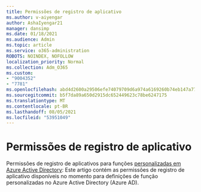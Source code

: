 ```yaml
---
title: Permissões de registro de aplicativo
ms.author: v-aiyengar
author: AshaIyengar21
manager: dansimp
ms.date: 01/18/2021
ms.audience: Admin
ms.topic: article
ms.service: o365-administration
ROBOTS: NOINDEX, NOFOLLOW
localization_priority: Normal
ms.collection: Adm_O365
ms.custom:
- "9004352"
- "7781"
ms.openlocfilehash: abd4d2600a29506efe74079709d6a974a6169260b74eb147a7787722c4b799c5
ms.sourcegitcommit: b5f7da89a650d2915dc652449623c78be6247175
ms.translationtype: MT
ms.contentlocale: pt-BR
ms.lasthandoff: 08/05/2021
ms.locfileid: "53951049"
---
```

# <a name="app-registration-permissions"></a>Permissões de registro de aplicativo

Permissões de registro de aplicativos para funções [personalizadas em Azure Active Directory](https://docs.microsoft.com/azure/active-directory/roles/custom-available-permissions): Este artigo contém as permissões de registro de aplicativo disponíveis no momento para definições de função personalizadas no Azure Active Directory (Azure AD).
